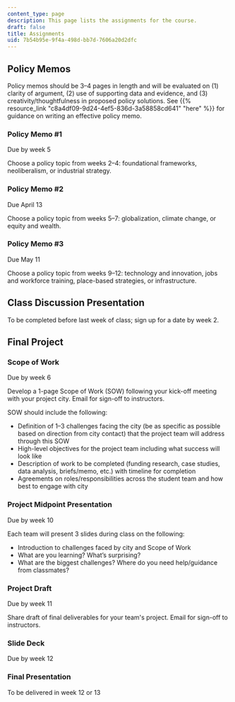 ```yaml
---
content_type: page
description: This page lists the assignments for the course.
draft: false
title: Assignments
uid: 7b54b95e-9f4a-498d-bb7d-7606a20d2dfc
---
```

## Policy Memos

Policy memos should be 3–4 pages in length and will be evaluated on (1) clarity of argument, (2) use of supporting data and evidence, and (3) creativity/thoughtfulness in proposed policy solutions. See {{% resource_link "c8a4df09-9d24-4ef5-836d-3a58858cd641" "here" %}} for guidance on writing an effective policy memo.

### Policy Memo #1

Due by week 5

Choose a policy topic from weeks 2–4: foundational frameworks, neoliberalism, or industrial strategy.

### Policy Memo #2

Due April 13

Choose a policy topic from weeks 5–7: globalization, climate change, or equity and wealth.

### Policy Memo #3

Due May 11

Choose a policy topic from weeks 9–12: technology and innovation, jobs and workforce training, place-based strategies, or infrastructure.

## Class Discussion Presentation

To be completed before last week of class; sign up for a date by week 2.

## Final Project

### Scope of Work

Due by week 6

Develop a 1-page Scope of Work (SOW) following your kick-off meeting with your project city. Email for sign-off to instructors.

SOW should include the following:

- Definition of 1–3 challenges facing the city (be as specific as possible based on direction from city contact) that the project team will address through this SOW
- High-level objectives for the project team including what success will look like
- Description of work to be completed (funding research, case studies, data analysis, briefs/memo, etc.) with timeline for completion
- Agreements on roles/responsibilities across the student team and how best to engage with city

### Project Midpoint Presentation

Due by week 10

Each team will present 3 slides during class on the following:

- Introduction to challenges faced by city and Scope of Work
- What are you learning? What’s surprising?
- What are the biggest challenges? Where do you need help/guidance from classmates?

### Project Draft

Due by week 11

Share draft of final deliverables for your team's project. Email for sign-off to instructors.

### Slide Deck

Due by week 12

### Final Presentation

To be delivered in week 12 or 13